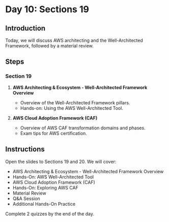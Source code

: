# Day 10: Sections 19

## Introduction

Today, we will discuss AWS architecting and the Well-Architected Framework, followed by a material review.

## Steps

### Section 19

1. **AWS Architecting & Ecosystem - Well-Architected Framework Overview**

   - Overview of the Well-Architected Framework pillars.
   - Hands-on: Using the AWS Well-Architected Tool.

2. **AWS Cloud Adoption Framework (CAF)**
   - Overview of AWS CAF transformation domains and phases.
   - Exam tips for AWS certification.

## Instructions

Open the slides to Sections 19 and 20. We will cover:

- AWS Architecting & Ecosystem - Well-Architected Framework Overview
- Hands-On: AWS Well-Architected Tool
- AWS Cloud Adoption Framework (CAF)
- Hands-On: Exploring AWS CAF
- Material Review
- Q&A Session
- Additional Hands-On Practice

Complete 2 quizzes by the end of the day.
